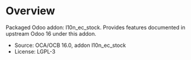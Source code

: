 # Overview

Packaged Odoo addon: l10n_ec_stock. Provides features documented in upstream Odoo 16 under this addon.

- Source: OCA/OCB 16.0, addon l10n_ec_stock
- License: LGPL-3
